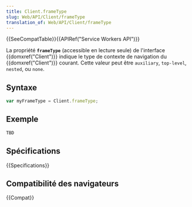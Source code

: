 ```yaml
---
title: Client.frameType
slug: Web/API/Client/frameType
translation_of: Web/API/Client/frameType
---
```


{{SeeCompatTable}}{{APIRef("Service Workers API")}}

La propriété **`frameType`** (accessible en lecture seule) de l'interface {{domxref("Client")}} indique le type de contexte de navigation du {{domxref("Client")}} courant. Cette valeur peut être `auxiliary`, `top-level`, `nested`, ou `none`.

## Syntaxe

```js
var myFrameType = Client.frameType;
```

## Exemple

```js
TBD
```

## Spécifications

{{Specifications}}

## Compatibilité des navigateurs

{{Compat}}
